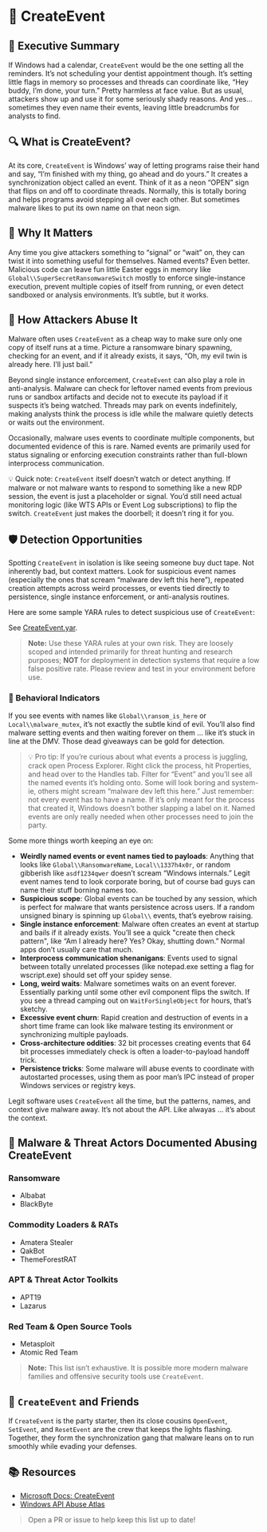 # 🔔 CreateEvent

## 🚀 Executive Summary
If Windows had a calendar, `CreateEvent` would be the one setting all the reminders. It’s not scheduling your dentist appointment though. It’s setting little flags in memory so processes and threads can coordinate like, “Hey buddy, I’m done, your turn.” Pretty harmless at face value. But as usual, attackers show up and use it for some seriously shady reasons. And yes… sometimes they even name their events, leaving little breadcrumbs for analysts to find.

## 🔍 What is CreateEvent?
At its core, `CreateEvent` is Windows’ way of letting programs raise their hand and say, “I’m finished with my thing, go ahead and do yours.” It creates a synchronization object called an event. Think of it as a neon “OPEN” sign that flips on and off to coordinate threads. Normally, this is totally boring and helps programs avoid stepping all over each other. But sometimes malware likes to put its own name on that neon sign.

## 🚩 Why It Matters
Any time you give attackers something to “signal” or “wait” on, they can twist it into something useful for themselves. Named events? Even better. Malicious code can leave fun little Easter eggs in memory like `Global\\SuperSecretRansomwareSwitch` mostly to enforce single-instance execution, prevent multiple copies of itself from running, or even detect sandboxed or analysis environments. It’s subtle, but it works.

## 🧬 How Attackers Abuse It
Malware often uses `CreateEvent` as a cheap way to make sure only one copy of itself runs at a time. Picture a ransomware binary spawning, checking for an event, and if it already exists, it says, “Oh, my evil twin is already here. I’ll just bail.”

Beyond single instance enforcement, `CreateEvent` can also play a role in anti-analysis. Malware can check for leftover named events from previous runs or sandbox artifacts and decide not to execute its payload if it suspects it’s being watched. Threads may park on events indefinitely, making analysts think the process is idle while the malware quietly detects or waits out the environment.

Occasionally, malware uses events to coordinate multiple components, but documented evidence of this is rare. Named events are primarily used for status signaling or enforcing execution constraints rather than full-blown interprocess communication.

💡 Quick note: `CreateEvent` itself doesn’t watch or detect anything. If malware or not malware wants to respond to something like a new RDP session, the event is just a placeholder or signal. You’d still need actual monitoring logic (like WTS APIs or Event Log subscriptions) to flip the switch. `CreateEvent` just makes the doorbell; it doesn’t ring it for you.

## 🛡️ Detection Opportunities
Spotting `CreateEvent` in isolation is like seeing someone buy duct tape. Not inherently bad, but context matters. Look for suspicious event names (especially the ones that scream “malware dev left this here”), repeated creation attempts across weird processes, or events tied directly to persistence, single instance enforcement, or anti-analysis routines.

Here are some sample YARA rules to detect suspicious use of `CreateEvent`:

See [CreateEvent.yar](./CreateEvent.yar).

> **Note:** Use these YARA rules at your own risk. They are loosely scoped and intended primarily for threat hunting and research purposes; **NOT** for deployment in detection systems that require a low false positive rate. Please review and test in your environment before use.

### 🐾 Behavioral Indicators
If you see events with names like `Global\\ransom_is_here` or `Local\\malware_mutex`, it’s not exactly the subtle kind of evil. You’ll also find malware setting events and then waiting forever on them ... like it’s stuck in line at the DMV. Those dead giveaways can be gold for detection.

> 💡 Pro tip: If you’re curious about what events a process is juggling, crack open Process Explorer. Right click the process, hit Properties, and head over to the Handles tab. Filter for “Event” and you’ll see all the named events it’s holding onto. Some will look boring and system-ie, others might scream “malware dev left this here.” Just remember: not every event has to have a name. If it’s only meant for the process that created it, Windows doesn’t bother slapping a label on it. Named events are only really needed when other processes need to join the party.

Some more things worth keeping an eye on:

 - **Weirdly named events or event names tied to payloads**: Anything that looks like `Global\\RansomwareName`, `Local\\1337h4x0r`, or random gibberish like `asdf1234qwer` doesn’t scream “Windows internals.” Legit event names tend to look corporate boring, but of course bad guys can name their stuff borning names too.
 - **Suspicious scope**: Global events can be touched by any session, which is perfect for malware that wants persistence across users. If a random unsigned binary is spinning up `Global\\` events, that’s eyebrow raising.
 - **Single instance enforcement**: Malware often creates an event at startup and bails if it already exists. You’ll see a quick "create then check pattern", like “Am I already here? Yes? Okay, shutting down.” Normal apps don’t usually care that much.
 - **Interprocess communication shenanigans**: Events used to signal between totally unrelated processes (like notepad.exe setting a flag for wscript.exe) should set off your spidey sense.
 - **Long, weird waits**: Malware sometimes waits on an event forever. Essentially parking until some other evil component flips the switch. If you see a thread camping out on `WaitForSingleObject` for hours, that’s sketchy.
 - **Excessive event churn**: Rapid creation and destruction of events in a short time frame can look like malware testing its environment or synchronizing multiple payloads.
 - **Cross-architecture oddities**: 32 bit processes creating events that 64 bit processes immediately check is often a loader-to-payload handoff trick.
 - **Persistence tricks**: Some malware will abuse events to coordinate with autostarted processes, using them as poor man’s IPC instead of proper Windows services or registry keys.

Legit software uses `CreateEvent` all the time, but the patterns, names, and context give malware away. It’s not about the API. Like alwayas ... it’s about the context.

## 🦠 Malware & Threat Actors Documented Abusing CreateEvent

### **Ransomware**
 - Albabat 
 - BlackByte

### **Commodity Loaders & RATs**
 - Amatera Stealer
 - QakBot
 - ThemeForestRAT

### **APT & Threat Actor Toolkits**
 - APT19
 - Lazarus

### **Red Team & Open Source Tools**
 - Metasploit
 - Atomic Red Team 

> **Note:** This list isn’t exhaustive. It is possible more modern malware families and offensive security tools use `CreateEvent`.

## 🧵 `CreateEvent` and Friends
If `CreateEvent` is the party starter, then its close cousins `OpenEvent`, `SetEvent`, and `ResetEvent` are the crew that keeps the lights flashing. Together, they form the synchronization gang that malware leans on to run smoothly while evading your defenses.

## 📚 Resources
- [Microsoft Docs: CreateEvent](https://learn.microsoft.com/en-us/windows/win32/api/synchapi/nf-synchapi-createeventa)
- [Windows API Abuse Atlas](https://github.com/danafaye/WindowsAPIAbuseAtlas)

> Open a PR or issue to help keep this list up to date!